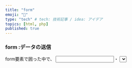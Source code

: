 ```yaml
---
title: "form"
emoji: "🌊"
type: "tech" # tech: 技術記事 / idea: アイデア
topics: [html, php]
published: true
---
```

### form :データの送信
form要素で囲った中で、
<input>・ <select>・ <textarea>等のタグで、 様々な入力タイプのボタン、つまりフォーム部品を配置する。
	
送信されたデータはWebサーバーに送られる。それぞれ以下で指定。
1.action:指定したファイルにデータの送信と同時に遷移（移動）
2.method:送信属性
3.enctype:送信するデータの形式

get:「クエリ付きURLの情報を“取得する”」
post:「フォームの内容を送信先ページに“送る”」

[他の属性などこちら](http://www.htmq.com/html5/form.shtml)
### input type :フォーム部品の種類を指定するtype属性
タイプ（種類）を指定する。inputタグのみに存在し、必須の属性。
```html:
type="text"     一行テキストボックスを作成する
type="email"    メールアドレスの入力欄を作成するHTML5から追加
type="password" パスワード入力欄を作成する
type="date"     日付の入力欄を作成するHTML5から追加
type="radio"    ラジオボタン
type="checkbox" チェックボックス
type="submit"   送信ボタン
type="button"   汎用ボタン
```
など。[詳しくはこちら](http://www.htmq.com/html5/input.shtml)

### name属性
プログラム側に送る際の目印となり必須
name属性値と入力されたデータ（またはvalue属性の値）がセットでプログラム側に送られる
https://www.php-factory.net/trivia/17.php
### value属性
入力されたデータは実際にはvalue属性の値（value="○○"の○○部分）に反映。
入力→value属性の値なのでtextなどは空or省略、
それ以外の項目ではその性質上必ず必要。

### id属性 for属性
id属性:要素を識別するためのもの
for属性:コントロールのidを指定しフォーム、部品とラベルを関連付け
value属性:フォームの入力コントロールにおける初期値を指定
https://reference.hyper-text.org/html5/attribute/value/
form属性：form要素とラベルを関連付ける
	
### textarea
type="text"が1行のみの入力欄。対してtextareaは複数行の入力欄。
	
### select
nameで名前をつけvalue属性に値を入れている。
```html:
 <select name="status" class="form-control" id="status">
    <option value="良い">良い</option>
    <option value="普通">普通</option>
    <option value="悪い">悪い</option>
 </select>
```
	
### input type="hidden" 隠しデータを設定
表面上は隠せるが、HTMLソースを表示すれば見ることができる点に注意
	
### bootstrapでform "form-group" "form-control"
Bootstrapで基本的なformを作る際
1.<div class="form-group">で囲む。
2.<class="form-control">を定義する。
3.checkbox,radiobutton,submit等はform-groupで囲まない(horizontalでは囲む）。
```html:
<div class="container">
  <form>
    <div class="form-group">
      <label>title</label>
        <input type="text" name="title" class="form-control">
    </div>
        <button type="submit">送信</button>
 </form>
</div>
```

[サイズ変更など詳しくはこちらの記事](https://qiita.com/zaburo/items/8983993d173c51cb3827)
	
### エラー対策（値が送信されていない、受け取れていない）
基本的なことは大丈夫か
1. カラム名は適切か
2. Modelにテーブル情報、カラム名を記載しているか
3. それらはformのname,for,id属性と一致しているか

